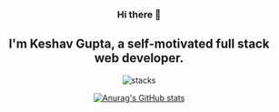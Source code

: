 <section align="center">
<h3 align="center"> Hi there 👋</h3>

<h1 align="center">
I'm Keshav Gupta, a self-motivated full stack web developer.
</h1>
<img src="https://media.giphy.com/media/6mXv9IUsMPFAawwftC/giphy.gif" alt="stacks"/>

[![Anurag's GitHub stats](https://github-readme-stats.vercel.app/api?username=keshavgupta848101)](https://github.com/anuraghazra/github-readme-stats)
</section>


<!-- <h4 align="center">
💻 full stack developer <a href="https://github.com/machnetinc">@Machnet</a> | 🌱 building <a href="https://github.com/akasrai/daily-quiz-mobile">Daily Quiz</a> | 💬 connect <a href="https://twitter.com/akaskyiar">@akaskyiar</a>
</h4>
<p  align="center">
<a href="https://akasrai.github.io/">https://akasrai.github.io</a>
</p>

<br/>
<h3 align="center">
My Tech Stacks
</h3>

<ul align="center">
<img src="https://raw.githubusercontent.com/akasrai/akasrai/master/assets/stack-hills.svg" alt="stacks"/>
</ul>
 -->
